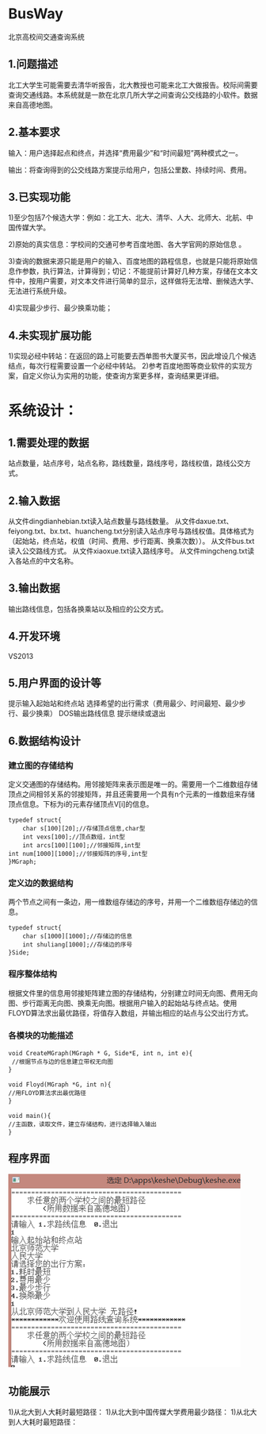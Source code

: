 # BusWay
北京高校间交通查询系统

## 1.问题描述 
北工大学生可能需要去清华听报告，北大教授也可能来北工大做报告。校际间需要查询交通线路。本系统就是一款在北京几所大学之间查询公交线路的小软件。数据来自高德地图。

## 2.基本要求
输入：用户选择起点和终点，并选择“费用最少”和“时间最短”两种模式之一。

输出：将查询得到的公交线路方案提示给用户，包括公里数、持续时间、费用。


## 3.已实现功能
1)至少包括7个候选大学：例如：北工大、北大、清华、人大、北师大、北航、中国传媒大学。

2)原始的真实信息：学校间的交通可参考百度地图、各大学官网的原始信息 。

3)查询的数据来源只能是用户的输入、百度地图的路程信息，也就是只能将原始信息作参数，执行算法，计算得到；切记：不能提前计算好几种方案，存储在文本文件中，按用户需要，对文本文件进行简单的显示，这样做将无法增、删候选大学、无法进行系统升级。

4)实现最少步行、最少换乘功能；

## 4.未实现扩展功能
1)实现必经中转站：在返回的路上可能要去西单图书大厦买书，因此增设几个候选结点，每次行程需要设置一个必经中转站。
2)参考百度地图等商业软件的实现方案，自定义你认为实用的功能，使查询方案更多样，查询结果更详细。

# 系统设计：
## 1.需要处理的数据
站点数量，站点序号，站点名称，路线数量，路线序号，路线权值，路线公交方式。

## 2.输入数据
从文件dingdianhebian.txt读入站点数量与路线数量。
从文件daxue.txt、feiyong.txt、bx.txt、huancheng.txt分别读入站点序号与路线权值。具体格式为（起始站，终点站，权值（时间、费用、步行距离、换乘次数））。
从文件bus.txt读入公交路线方式。
从文件xiaoxue.txt读入路线序号。
从文件mingcheng.txt读入各站点的中文名称。

## 3.输出数据
输出路线信息，包括各换乘站以及相应的公交方式。

## 4.开发环境
VS2013

## 5.用户界面的设计等
提示输入起始站和终点站
选择希望的出行需求（费用最少、时间最短、最少步行、最少换乘）
DOS输出路线信息
提示继续或退出

## 6.数据结构设计
### 建立图的存储结构
定义交通图的存储结构。用邻接矩阵来表示图是唯一的。需要用一个二维数组存储顶点之间相邻关系的邻接矩阵，并且还需要用一个具有n个元素的一维数组来存储顶点信息。下标为i的元素存储顶点V[i]的信息。 
```
typedef struct{
	char s[100][20];//存储顶点信息,char型
	int vexs[100];//顶点数组，int型
	int arcs[100][100];//邻接矩阵,int型
int num[1000][1000];//邻接矩阵的序号,int型
}MGraph;
```
### 定义边的数据结构
两个节点之间有一条边，用一维数组存储边的序号，并用一个二维数组存储边的信息。
```
typedef struct{
	char s[1000][1000];//存储边的信息
	int shuliang[1000];//存储边的序号
}Side;
```
### 程序整体结构
根据文件里的信息用邻接矩阵建立图的存储结构，分别建立时间无向图、费用无向图、步行距离无向图、换乘无向图。根据用户输入的起始站与终点站。使用FLOYD算法求出最优路径，将值存入数组，并输出相应的站点与公交出行方式。
### 各模块的功能描述
```
void CreateMGraph(MGraph * G, Side*E, int n, int e){
 //根据节点与边的信息建立带权无向图
}
```
```
void Floyd(MGraph *G, int n){
//用FLOYD算法求出最优路径
}
```
```
void main(){
//主函数，读取文件，建立存储结构，进行选择输入输出
}
```

## 程序界面
![image](https://github.com/Haitons/BusWay/raw/master/img-folder/e.png)

## 功能展示
1)从北大到人大耗时最短路径：
1)从北大到中国传媒大学费用最少路径：
1)从北大到人大耗时最短路径：
